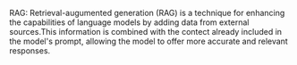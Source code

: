 RAG: Retrieval-augumented generation (RAG) is a technique for enhancing the capabilities of language models by adding data from external sources.This information is combined with the contect already included in the model's prompt, allowing the model to offer more accurate and relevant responses.

